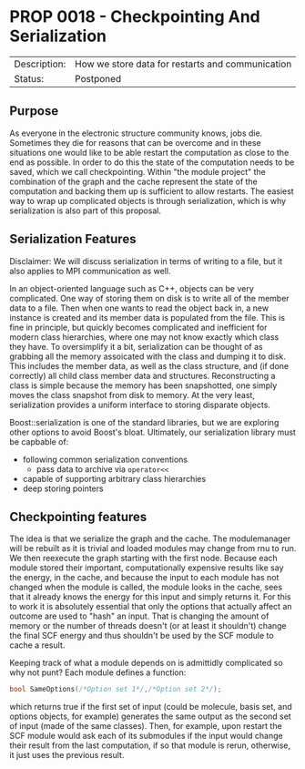 # PROP 0018 - Checkpointing And Serialization

|                |                                                 |
|:---------------|:------------------------------------------------|
| Description:   | How we store data for restarts and communication|
| Status:        | Postponed                                       |
 

## Purpose
As everyone in the electronic structure community knows, jobs die.  Sometimes they die for reasons that can be overcome and in these situations one would like to be able restart the computation as close to the end as possible.  In order to do this the state of the computation needs to be saved, which we call checkpointing.  Within "the module project" the combination of the graph and the cache represent the state of the computation and backing them up is sufficient to allow restarts.  The easiest way to wrap up complicated objects is through serialization, which is why serialization is also part of this proposal.

## Serialization Features
Disclaimer: We will discuss serialization in terms of writing to a file, but it also applies to MPI communication as well.

In an object-oriented language such as C++, objects can be very complicated.  One way of storing them on disk is to write all of the member data to a file.  Then when one wants to read the object back in, a new instance is created and its member data is populated from the file.  This is fine in principle, but quickly becomes complicated and inefficient for modern class hierarchies, where one may not know exactly which class they have.  To oversimplify it a bit, serialization can be thought of as grabbing all the memory assoicated with the class and dumping it to disk.  This includes the member data, as well as the class structure, and (if done correctly) all child class member data and structures.  Reconstructing a class is simple because the memory has been snapshotted, one simply moves the class snapshot from disk to memory.  At the very least, serialization provides a uniform interface to storing disparate objects.

Boost::serialization is one of the standard libraries, but we are exploring other options to avoid Boost's bloat.  Ultimately, our serialization library must be capbable of:

* following common serialization conventions 
  * pass data to archive via `operator<<`
* capable of supporting arbitrary class hierarchies
* deep storing pointers
 
## Checkpointing features

The idea is that we serialize the graph and the cache.  The modulemanager
will be rebuilt as it is trivial and loaded modules may change from
rnu to run.  We then reexecute the graph starting with the first node.
Because each module stored their important, computationally expensive
results like say the energy, in the cache, and because the input to each
module has not changed when the module is called, the module looks in the
cache, sees that it already knows the energy for this input and simply
returns it.  For this to work it is absolutely essential that only the
options that actually affect an outcome are used to "hash" an input.
That is changing the amount of memory or the number of threads doesn't
(or at least it shouldn't) change the final SCF energy and thus shouldn't
be used by the SCF module to cache a result.

Keeping track of what a module depends on is admittidly complicated so why not punt?  Each module defines a function:

```C++
bool SameOptions(/*Option set 1*/,/*Option set 2*/);
```

which returns true if the first set of input (could be molecule, basis set, and options objects, for example) generates the same output as the second set of input (made of the same classes).  Then, for example, upon restart the SCF module would ask each of its submodules if the input would change their result from the last computation, if so that module is rerun, otherwise, it just uses the previous result.



 
